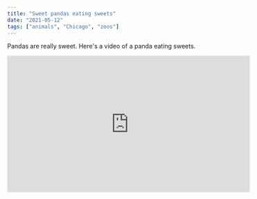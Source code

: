 ```yaml
---
title: "Sweet pandas eating sweets"
date: "2021-05-12"
tags: ["animals", "Chicago", "zoos"]
---
```


Pandas are really sweet.
Here's a video of a panda eating sweets.
<iframe width="560" height="315" src="https://www.youtube.com/embed/4n0xNbfJLR8" frameborder="0" allowfullscreen></iframe>